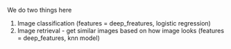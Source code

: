 We do two things here
1.	Image classification (features = deep_freatures, logistic regression)
2.	Image retrieval - get similar images based on how image looks (features = deep_features, knn model)

